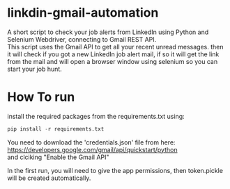 # linkdin-gmail-automation 


A short script to check your job alerts from LinkedIn using Python and Selenium Webdriver, connecting to Gmail REST API.<br>
This script uses the Gmail API to get all your recent unread messages. then it will check if you got a new LinkedIn job alert mail, 
if so it will get the link from the mail and will open a browser window using selenium so you can start your job hunt.


# How To run 

install the required packages from the requirements.txt using:
```python
pip install -r requirements.txt
```

You need to download the 'credentials.json' file from here: https://developers.google.com/gmail/api/quickstart/python <br>
and clciking "Enable the Gmail API"

In the first run, you will need to give the app permissions, then token.pickle will be created automatically.

